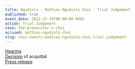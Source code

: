 ```yaml
---
title: Ngudjolo - Mathieu Ngudjolo Chui - Trial Judgement
published: true
event_date: 2012-12-18T00:00:00.000Z
action: Trial Judgement
case: the-prosecutor-v-chui
accused: mathieu-ngudjolo-chui
slug: chui-events-mathieu-ngudjolo-chui-trial-judgement-
---
```



[Hearing](https://youtu.be/M5E23uRs-9M)
<br>[Decision](http://www.icc-cpi.int/iccdocs/doc/doc1579080.pdf) of acquittal
<br>[Press release](https://www.icc-cpi.int/pages/item.aspx?name=PR865)